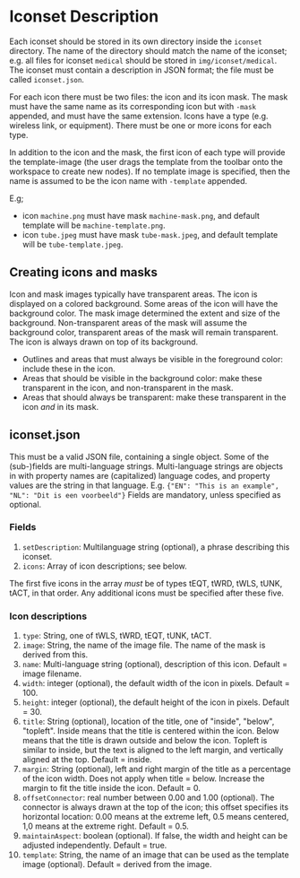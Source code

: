 # Iconset Description
Each iconset should be stored in its own directory inside the `iconset` directory.
The name of the directory should match the name of the iconset; e.g. all files for iconset `medical` should be stored in `img/iconset/medical`.
The iconset must contain a description in JSON format; the file must be called `iconset.json`.

For each icon there must be two files: the icon and its icon mask. The mask must have the same name as its corresponding icon but with `-mask` appended, and must have the same extension. 
Icons have a type (e.g. wireless link, or equipment). There must be one or more icons for each type.

In addition to the icon and the mask, the first icon of each type will provide the template-image (the user drags the template from the toolbar onto the workspace to create new nodes). If no template image is specified, then the name is assumed to be the icon name with `-template` appended.
 
E.g;
* icon `machine.png` must have mask `machine-mask.png`, and default template will be `machine-template.png`.
* icon `tube.jpeg` must have mask `tube-mask.jpeg`, and default template will be `tube-template.jpeg`.

## Creating icons and masks
Icon and mask images typically have transparent areas. The icon is displayed on a colored background. Some areas of the icon will have the background color. The mask image determined the extent and size of the background. Non-transparent areas of the mask will assume the background color, transparent areas of the mask will remain transparent. The icon is always drawn on top of its background.

* Outlines and areas that must always be visible in the foreground color: include these in the icon.
* Areas that should be visible in the background color: make these transparent in the icon, and non-transparent in the mask.
* Areas that should always be transparent: make these transparent in the icon *and* in its mask.

## iconset.json
This must be a valid JSON file, containing a single object. Some of the (sub-)fields are multi-language strings. Multi-language strings are objects in with property names are (capitalized) language codes, and property values are the string in that language.
E.g. `{"EN": "This is an example", "NL": "Dit is een voorbeeld"}`
Fields are mandatory, unless specified as optional.

### Fields
1. `setDescription`: Multilanguage string (optional), a phrase describing this iconset.
2. `icons`: Array of icon descriptions; see below.

The first five icons in the array *must* be of types tEQT, tWRD, tWLS, tUNK, tACT, in that order. Any additional icons must be specified after these five.

### Icon descriptions
1. `type`: String, one of tWLS, tWRD, tEQT, tUNK, tACT.
2. `image`: String, the name of the image file. The name of the mask is derived from this.
3. `name`: Multi-language string (optional), description of this icon. Default = image filename.
4. `width`: integer (optional), the default width of the icon in pixels. Default = 100.
5. `height`: integer (optional), the default height of the icon in pixels. Default = 30.
6. `title`: String (optional), location of the title, one of "inside", "below", "topleft". Inside means that the title is centered within the icon. Below means that the title is drawn outside and below the icon. Topleft is similar to inside, but the text is aligned to the left margin, and vertically aligned at the top. Default = inside.
7. `margin`: String (optional), left and right margin of the title as a percentage of the icon width. Does not apply when title = below. Increase the margin to fit the title inside the icon. Default = 0.
8. `offsetConnector`: real number between 0.00 and 1.00 (optional). The connector is always drawn at the top of the icon; this offset specifies its horizontal location: 0.00 means at the extreme left, 0.5 means centered, 1,0 means at the extreme right. Default = 0.5.
9. `maintainAspect`: boolean (optional). If false, the width and height can be adjusted independently. Default = true.
10. `template`: String, the name of an image that can be used as the template image (optional). Default = derived from the image.

